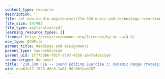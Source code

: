 ```yaml
---
content_type: resource
description: ''
file: /ol-ocw-studio-app/courses/21m-380-music-and-technology-recording-techniques-and-audio-production-fall-2016/daa62e171028d6c82a8190c8b1eab267_MIT21M_380F16_assn_ed3.pdf
file_size: 147493
file_type: application/pdf
learning_resource_types: []
license: https://creativecommons.org/licenses/by-nc-sa/4.0/
ocw_type: OCWFile
parent_title: Readings and Assignments
parent_type: CourseSection
parent_uid: 1f775d66-f81f-9507-4556-1647c46cc5a6
resourcetype: Document
title: '21m.380 F16 -- Sound Editing Exercise 3: Dynamic Range Processing'
uid: daa62e17-1028-d6c8-2a81-90c8b1eab267
---
```

